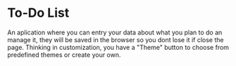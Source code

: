 # To-Do List
An aplication where you can entry your data about what you plan to do an manage it, they will be saved in the browser so you dont lose it if close the page. Thinking in customization, you have a "Theme" button to choose from predefined themes or create your own.
